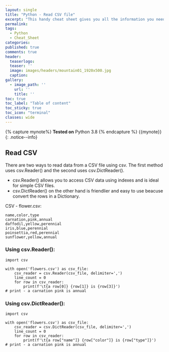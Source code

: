 ```yaml
---
layout: single
title: "Python - Read CSV file"
excerpt: "This handy cheat sheet gives you all the information you need at a glance."
permalink:
tags: 
  - Python
  - Cheat_Sheet
categories:
published: true
comments: true
header:
  teaserlogo:
  teaser: ''
  image: images/headers/mountain01_1920x500.jpg
  caption:
gallery:
  - image_path: ''
    url: ''
    title: ''
toc: true
toc_label: "Table of content"
toc_sticky: true
toc_icon: "terminal"
classes: wide
---
```


{% capture mynote%}
**Tested on** Python 3.8
{% endcapture %}
{{mynote}}{: .notice--info}

## Read CSV

There are two ways to read data from a CSV file using csv. The first method uses csv.Reader() and the second uses csv.DictReader().
* csv.Reader() allows you to access CSV data using indexes and is ideal for simple CSV files. 
* csv.DictReader() on the other hand is friendlier and easy to use beacuse convert the rows in a Dictionary.

CSV - flower.csv:

    name,color,type
    carnation,pink,annual
    daffodil,yellow,perennial
    iris,blue,perennial
    poinsettia,red,perennial
    sunflower,yellow,annual

### Using csv.Reader():
```
import csv

with open('flowers.csv') as csv_file:
    csv_reader = csv.Reader(csv_file, delimiter=',')
    line_count = 0
    for row in csv_reader:
        print(f'\t{a row[0]} {row[1]} is {row[3]}')
# print - a carnation pink is annual
```
### Using csv.DictReader():
```
import csv

with open('flowers.csv') as csv_file:
    csv_reader = csv.DictReader(csv_file, delimiter=',')
    line_count = 0
    for row in csv_reader:
        print(f'\t{a row["name"]} {row["color"]} is {row["type"]}')
# print - a carnation pink is annual
```
